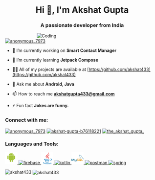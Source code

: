 <h1 align="center">Hi 👋, I'm Akshat Gupta</h1>
<h3 align="center">A passionate developer from India</h3>
<img align="right" alt="Coding" width="400" src="https://theaffiliasticnisha.wordpress.com/wp-content/uploads/2021/09/what-is-programming-1.png?w=1024" />
<p align="left"> <a href="https://twitter.com/anonymous_7973" target="blank"><img src="https://img.shields.io/twitter/follow/anonymous_7973?logo=twitter&style=for-the-badge" alt="anonymous_7973" /></a> </p>

- 🔭 I’m currently working on **Smart Contact Manager**

- 🌱 I’m currently learning **Jetpack Compose**

- 👨‍💻 All of my projects are available at [https://github.com/akshat433](https://github.com/akshat433)

- 💬 Ask me about **Android, Java**

- 📫 How to reach me **akshatgupta433@gmail.com**

- ⚡ Fun fact **Jokes are funny.**

<h3 align="left">Connect with me:</h3>
<p align="left">
<a href="https://twitter.com/anonymous_7973" target="blank"><img align="center" src="https://raw.githubusercontent.com/rahuldkjain/github-profile-readme-generator/master/src/images/icons/Social/twitter.svg" alt="anonymous_7973" height="30" width="40" /></a>
<a href="https://linkedin.com/in/akshat-gupta-b76118221" target="blank"><img align="center" src="https://raw.githubusercontent.com/rahuldkjain/github-profile-readme-generator/master/src/images/icons/Social/linked-in-alt.svg" alt="akshat-gupta-b76118221" height="30" width="40" /></a>
<a href="https://instagram.com/the_akshat_gupta_" target="blank"><img align="center" src="https://raw.githubusercontent.com/rahuldkjain/github-profile-readme-generator/master/src/images/icons/Social/instagram.svg" alt="the_akshat_gupta_" height="30" width="40" /></a>
</p>

<h3 align="left">Languages and Tools:</h3>
<p align="left"> 
  <a href="https://developer.android.com" target="_blank" rel="noreferrer"> 
    <img src="https://raw.githubusercontent.com/devicons/devicon/master/icons/android/android-original-wordmark.svg" alt="android" width="40" height="40"/> 
  </a> 
  <a href="https://firebase.google.com/" target="_blank" rel="noreferrer"> 
    <img src="https://www.vectorlogo.zone/logos/firebase/firebase-icon.svg" alt="firebase" width="40" height="40"/> 
  </a> 
  <a href="https://www.java.com" target="_blank" rel="noreferrer"> 
    <img src="https://raw.githubusercontent.com/devicons/devicon/master/icons/java/java-original.svg" alt="java" width="40" height="40"/> 
  </a> 
  <a href="https://kotlinlang.org" target="_blank" rel="noreferrer"> 
    <img src="https://www.vectorlogo.zone/logos/kotlinlang/kotlinlang-icon.svg" alt="kotlin" width="40" height="40"/> 
  </a> 
  <a href="https://www.mysql.com/" target="_blank" rel="noreferrer"> 
    <img src="https://raw.githubusercontent.com/devicons/devicon/master/icons/mysql/mysql-original-wordmark.svg" alt="mysql" width="40" height="40"/> 
  </a> 
  <a href="https://postman.com" target="_blank" rel="noreferrer"> 
    <img src="https://www.vectorlogo.zone/logos/getpostman/getpostman-icon.svg" alt="postman" width="40" height="40"/> 
  </a> 
  <a href="https://spring.io/" target="_blank" rel="noreferrer"> 
    <img src="https://www.vectorlogo.zone/logos/springio/springio-icon.svg" alt="spring" width="40" height="40"/> 
  </a> 
</p>

<p align="left"><img align="left" src="https://github-readme-stats.vercel.app/api/top-langs?username=akshat433&show_icons=true&locale=en&layout=compact" alt="akshat433" /></p>

<p>&nbsp;<img align="center" src="https://github-readme-stats.vercel.app/api?username=akshat433&show_icons=true&locale=en" alt="akshat433" /></p>
